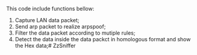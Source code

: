 This code include functions bellow:
1. Capture LAN data packet;
2. Send arp packet to realize arpspoof;
3. Filter the data packet according to mutiple rules;
4. Detect the data inside the data packct in homologous format and show the Hex data;# ZzSniffer

